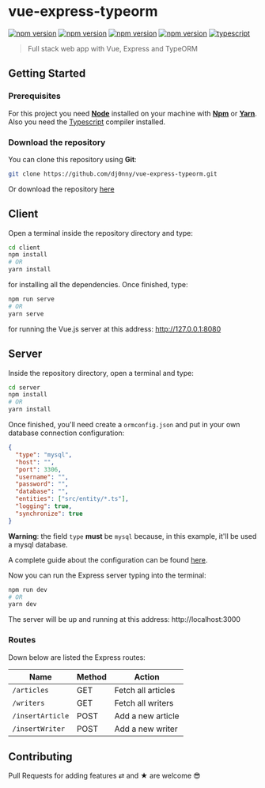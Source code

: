 # vue-express-typeorm

[![npm version](https://badge.fury.io/js/vue.svg)](https://badge.fury.io/js/vue)
[![npm version](https://badge.fury.io/js/express.svg)](https://badge.fury.io/js/express)
[![npm version](https://badge.fury.io/js/typeorm.svg)](https://badge.fury.io/js/typeorm)
[![npm version](https://badge.fury.io/js/typescript.svg)](https://badge.fury.io/js/typescript)
[![typescript](https://img.shields.io/badge/types-Typescript-blue.svg)](https://img.shields.io/badge/types-Typescript-blue.svg)

> Full stack web app with Vue, Express and TypeORM

## Getting Started

### Prerequisites

For this project you need [__Node__](https://nodejs.org/en/) installed on your machine with [__Npm__](https://www.npmjs.com/) or [__Yarn__](https://yarnpkg.com). Also you need the [Typescript](https://www.typescriptlang.org) compiler installed.

### Download the repository

You can clone this repository using __Git__:
```bash
git clone https://github.com/dj0nny/vue-express-typeorm.git
```

Or download the repository [here](https://github.com/dj0nny/vue-express-typeorm/archive/develop.zip)


## Client

Open a terminal inside the repository directory and type:
```bash
cd client
npm install 
# OR
yarn install
```
for installing all the dependencies. Once finished, type:
```bash
npm run serve
# OR
yarn serve
```
for running the Vue.js server at this address: http://127.0.0.1:8080

## Server

Inside the repository directory, open a terminal and type:
```bash
cd server
npm install 
# OR
yarn install
```
Once finished, you'll need create a `ormconfig.json` and put in your own database connection configuration:
```json
{
  "type": "mysql", 
  "host": "", 
  "port": 3306,
  "username": "",
  "password": "", 
  "database": "", 
  "entities": ["src/entity/*.ts"],
  "logging": true,
  "synchronize": true
}
```
**Warning**: the field `type` **must** be `mysql` because, in this example, it'll be used a mysql database.

A complete guide about the configuration can be found [here](https://typeorm.io/#/using-ormconfig).

Now you can run the Express server typing into the terminal:
```bash
npm run dev
# OR
yarn dev
```
The server will be up and running at this address: http://localhost:3000

### Routes

Down below are listed the Express routes:

Name             | Method           | Action 
-------------    | -------------    |------------
`/articles`      | GET              | Fetch all articles
`/writers`       | GET              | Fetch all writers
`/insertArticle` | POST             | Add a new article
`/insertWriter`  | POST             | Add a new writer

## Contributing

Pull Requests for adding features ⇄ and ★ are welcome 😎
